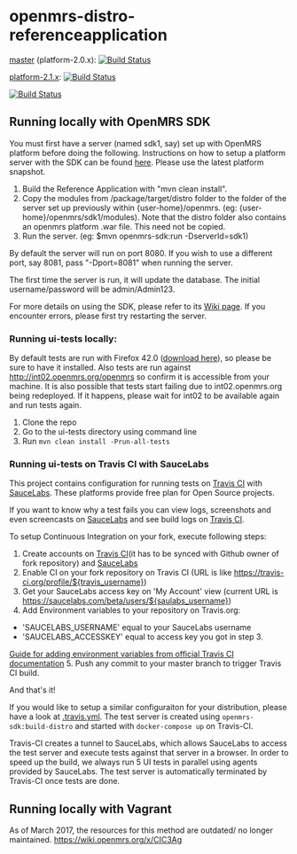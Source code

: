 openmrs-distro-referenceapplication
===================================

[master](https://github.com/openmrs/openmrs-distro-referenceapplication/) (platform-2.0.x): [![Build Status](https://travis-ci.org/openmrs/openmrs-distro-referenceapplication.svg?branch=master)](https://travis-ci.org/openmrs/openmrs-distro-referenceapplication/branches)

[platform-2.1.x](https://github.com/openmrs/openmrs-distro-referenceapplication/tree/platform-2.1.x): [![Build Status](https://travis-ci.org/openmrs/openmrs-distro-referenceapplication.svg?branch=platform-2.1.x)](https://travis-ci.org/openmrs/openmrs-distro-referenceapplication/branches)

[![Build Status](https://saucelabs.com/browser-matrix/rkorytkowski.svg)](https://saucelabs.com/open_sauce/user/openmrs)

## Running locally with OpenMRS SDK

You must first have a server (named sdk1, say) set up with OpenMRS platform before doing the following. Instructions on how to setup a platform server with the SDK can be found [here](https://wiki.openmrs.org/display/docs/OpenMRS+SDK#OpenMRSSDK-Settingupservers). Please use the latest platform snapshot.

1. Build the Reference Application with "mvn clean install".
2. Copy the modules from /package/target/distro folder to the folder of the server set up previously within {user-home}/openmrs. (eg: {user-home}/openmrs/sdk1/modules). Note that the distro folder also contains an openmrs platform .war file. This need not be copied.
3. Run the server. (eg: $mvn openmrs-sdk:run -DserverId=sdk1)

By default the server will run on port 8080. If you wish to use a different port, say 8081, pass "-Dport=8081" when running the server.

The first time the server is run, it will update the database. The initial username/password will be admin/Admin123.

For more details on using the SDK, please refer to its [Wiki page](https://wiki.openmrs.org/display/docs/OpenMRS+SDK). If you encounter errors, please first try restarting the server.


### Running ui-tests locally:

By default tests are run with Firefox 42.0 ([download here](https://ftp.mozilla.org/pub/firefox/releases/42.0/)), so please be sure to have it installed.
Also tests are run against http://int02.openmrs.org/openmrs so confirm it is accessible from your machine.
It is also possible that tests start failing due to int02.openmrs.org being redeployed. If it happens, please wait for int02 to be available again and run tests again.

1. Clone the repo
2. Go to the ui-tests directory using command line
3. Run `mvn clean install -Prun-all-tests`

### Running ui-tests on Travis CI with SauceLabs

This project contains configuration for running tests on [Travis CI](https://travis-ci.org/) with [SauceLabs](https://saucelabs.com/). These platforms provide free plan for Open Source projects. 

If you want to know why a test fails you can view logs, screenshots and even screencasts on [SauceLabs](https://saucelabs.com/u/rkorytkowski) and see build logs on [Travis CI](https://travis-ci.org/openmrs/openmrs-distro-referenceapplication/builds).

To setup Continuous Integration on your fork, execute following steps: 

1. Create accounts on [Travis CI](https://travis-ci.org/)(it has to be synced with Github owner of fork repository) and [SauceLabs](https://saucelabs.com/)
2. Enable CI on your fork repository on Travis CI (URL is like https://travis-ci.org/profile/${travis_username})
3. Get your SauceLabs access key on 'My Account' view (current URL is https://saucelabs.com/beta/users/${saulabs_username})
4. Add Environment variables to your repository on Travis.org:
  - 'SAUCELABS_USERNAME' equal to your SauceLabs username
  - 'SAUCELABS_ACCESSKEY' equal to access key you got in step 3.
  
  [Guide for adding environment variables from official Travis CI documentation](https://docs.travis-ci.com/user/environment-variables/#Defining-Variables-in-Repository-Settings)
5. Push any commit to your master branch to trigger Travis CI build.

And that's it!

If you would like to setup a similar configuraiton for your distribution, please have a look at [.travis.yml](https://github.com/openmrs/openmrs-distro-referenceapplication/blob/master/.travis.yml). The test server is created using `openmrs-sdk:build-distro` and started with `docker-compose up` on Travis-CI. 

Travis-CI creates a tunnel to SauceLabs, which allows SauceLabs to access the test server and execute tests against that server in a browser. In order to speed up the build, we always run 5 UI tests in parallel using agents provided by SauceLabs. The test server is automatically terminated by Travis-CI once tests are done. 


## Running locally with Vagrant

As of March 2017, the resources for this method are outdated/ no longer maintained. 
https://wiki.openmrs.org/x/CIC3Ag